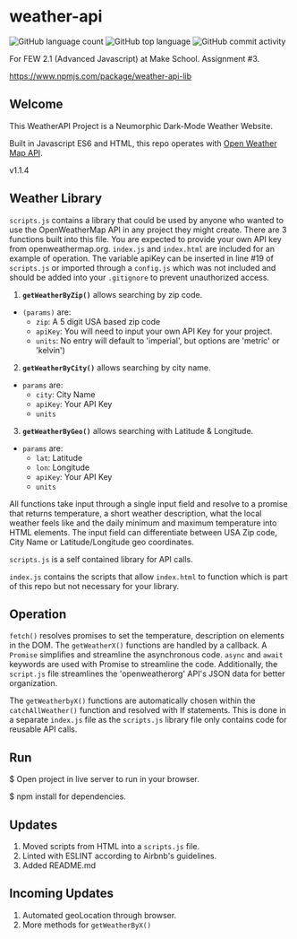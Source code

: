 # weather-api

![GitHub language count](https://img.shields.io/github/languages/count/chrismlee26/weather-api-lib)
![GitHub top language](https://img.shields.io/github/languages/top/chrismlee26/weather-api-lib)
![GitHub commit activity](https://img.shields.io/github/commit-activity/y/chrismlee26/weather-api-lib)

For FEW 2.1 (Advanced Javascript) at Make School. Assignment #3.

https://www.npmjs.com/package/weather-api-lib

## Welcome

This WeatherAPI Project is a Neumorphic Dark-Mode Weather Website.

Built in Javascript ES6 and HTML, this repo operates with [Open Weather Map API](https://openweathermap.org).

v1.1.4

## Weather Library

`scripts.js` contains a library that could be used by anyone who wanted to use the OpenWeatherMap API in any project they might create. There are 3 functions built into this file. You are expected to provide your own API key from openweathermap.org. `index.js` and `index.html` are included for an example of operation. The variable apiKey can be inserted in line #19 of `scripts.js` or imported through a `config.js` which was not included and should be added into your `.gitignore` to prevent unauthorized access.

1. **`getWeatherByZip()`** allows searching by zip code.

- `(params)` are:
  - `zip`: A 5 digit USA based zip code
  - `apiKey`: You will need to input your own API Key for your project.
  - `units`: No entry will default to 'imperial', but options are 'metric' or 'kelvin')

2. **`getWeatherByCity()`** allows searching by city name.

- `params` are:
  - `city`: City Name
  - `apiKey`: Your API Key
  - `units`

3. **`getWeatherByGeo()`** allows searching with Latitude & Longitude.

- `params` are:
  - `lat`: Latitude
  - `lon`: Longitude
  - `apiKey`: Your API Key
  - `units`

All functions take input through a single input field and resolve to a promise that returns temperature, a short weather description, what the local weather feels like and the daily minimum and maximum temperature into HTML elements. The input field can differentiate between USA Zip code, City Name or Latitude/Longitude geo coordinates.

`scripts.js` is a self contained library for API calls.

`index.js` contains the scripts that allow `index.html` to function which is part of this repo but not necessary for your library.

## Operation

`fetch()` resolves promises to set the temperature, description on elements in the DOM. The `getWeatherX()` functions are handled by a callback. A `Promise` simplifies and streamline the asynchronous code. `async` and `await` keywords are used with Promise to streamline the code. Additionally, the `script.js` file streamlines the 'openweatherorg' API's JSON data for better organization.

The `getWeatherbyX()` functions are automatically chosen within the `catchAllWeather()` function and resolved with If statements. This is done in a separate `index.js` file as the `scripts.js` library file only contains code for reusable API calls.

## Run

$ Open project in live server to run in your browser.

$ npm install for dependencies.

## Updates

1. Moved scripts from HTML into a `scripts.js` file.
2. Linted with ESLINT according to Airbnb's guidelines.
3. Added README.md

## Incoming Updates

1. Automated geoLocation through browser.
2. More methods for `getWeatherByX()`
